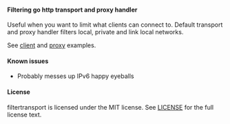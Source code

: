#### Filtering go http transport and proxy handler

Useful when you want to limit what clients can connect to. Default transport
and proxy handler filters local, private and link local networks.

See [client](cmd/filterclient/main.go) and [proxy](cmd/filterproxy/main.go) examples.

#### Known issues

- Probably messes up IPv6 happy eyeballs

#### License

filtertransport is licensed under the MIT license. See [LICENSE](LICENSE) for the full license text.
